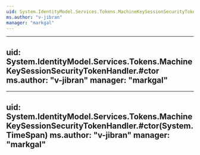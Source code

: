 ```yaml
---
uid: System.IdentityModel.Services.Tokens.MachineKeySessionSecurityTokenHandler
ms.author: "v-jibran"
manager: "markgal"
---
```


---
uid: System.IdentityModel.Services.Tokens.MachineKeySessionSecurityTokenHandler.#ctor
ms.author: "v-jibran"
manager: "markgal"
---

---
uid: System.IdentityModel.Services.Tokens.MachineKeySessionSecurityTokenHandler.#ctor(System.TimeSpan)
ms.author: "v-jibran"
manager: "markgal"
---

